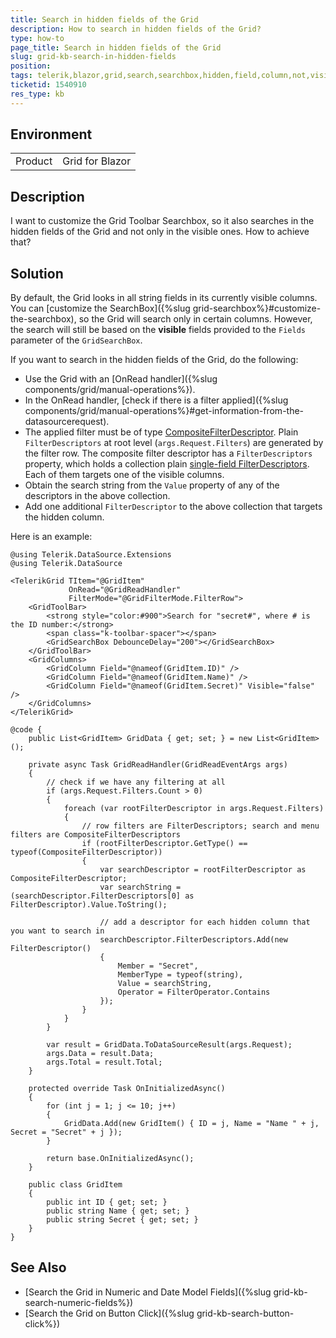 ```yaml
---
title: Search in hidden fields of the Grid
description: How to search in hidden fields of the Grid?
type: how-to
page_title: Search in hidden fields of the Grid
slug: grid-kb-search-in-hidden-fields
position: 
tags: telerik,blazor,grid,search,searchbox,hidden,field,column,not,visible
ticketid: 1540910
res_type: kb
---
```


## Environment
<table>
	<tbody>
		<tr>
			<td>Product</td>
			<td>Grid for Blazor</td>
		</tr>
	</tbody>
</table>


## Description

I want to customize the Grid Toolbar Searchbox, so it also searches in the hidden fields of the Grid and not only in the visible ones. How to achieve that?

## Solution

By default, the Grid looks in all string fields in its currently visible columns. You can [customize the SearchBox]({%slug grid-searchbox%}#customize-the-searchbox), so the Grid will search only in certain columns. However, the search will still be based on the **visible** fields provided to the `Fields` parameter of the `GridSearchBox`.

If you want to search in the hidden fields of the Grid, do the following:

* Use the Grid with an [OnRead handler]({%slug components/grid/manual-operations%}).
* In the OnRead handler, [check if there is a filter applied]({%slug components/grid/manual-operations%}#get-information-from-the-datasourcerequest).
* The applied filter must be of type [CompositeFilterDescriptor](https://docs.telerik.com/blazor-ui/api/Telerik.DataSource.CompositeFilterDescriptor). Plain `FilterDescriptors` at root level (`args.Request.Filters`) are generated by the filter row. The composite filter descriptor has a `FilterDescriptors` property, which holds a collection plain [single-field FilterDescriptors](https://docs.telerik.com/blazor-ui/api/Telerik.DataSource.FilterDescriptor). Each of them targets one of the visible columns.
* Obtain the search string from the `Value` property of any of the descriptors in the above collection.
* Add one additional `FilterDescriptor` to the above collection that targets the hidden column.

Here is an example:

````CSHTML
@using Telerik.DataSource.Extensions
@using Telerik.DataSource

<TelerikGrid TItem="@GridItem"
             OnRead="@GridReadHandler"
             FilterMode="@GridFilterMode.FilterRow">
    <GridToolBar>
        <strong style="color:#900">Search for "secret#", where # is the ID number:</strong>
        <span class="k-toolbar-spacer"></span>
        <GridSearchBox DebounceDelay="200"></GridSearchBox>
    </GridToolBar>
    <GridColumns>
        <GridColumn Field="@nameof(GridItem.ID)" />
        <GridColumn Field="@nameof(GridItem.Name)" />
        <GridColumn Field="@nameof(GridItem.Secret)" Visible="false" />
    </GridColumns>
</TelerikGrid>

@code {
    public List<GridItem> GridData { get; set; } = new List<GridItem>();

    private async Task GridReadHandler(GridReadEventArgs args)
    {
        // check if we have any filtering at all
        if (args.Request.Filters.Count > 0)
        {
            foreach (var rootFilterDescriptor in args.Request.Filters)
            {
                // row filters are FilterDescriptors; search and menu filters are CompositeFilterDescriptors
                if (rootFilterDescriptor.GetType() == typeof(CompositeFilterDescriptor))
                {
                    var searchDescriptor = rootFilterDescriptor as CompositeFilterDescriptor;
                    var searchString = (searchDescriptor.FilterDescriptors[0] as FilterDescriptor).Value.ToString();

                    // add a descriptor for each hidden column that you want to search in
                    searchDescriptor.FilterDescriptors.Add(new FilterDescriptor()
                    {
                        Member = "Secret",
                        MemberType = typeof(string),
                        Value = searchString,
                        Operator = FilterOperator.Contains
                    });
                }
            }
        }

        var result = GridData.ToDataSourceResult(args.Request);
        args.Data = result.Data;
        args.Total = result.Total;
    }

    protected override Task OnInitializedAsync()
    {
        for (int j = 1; j <= 10; j++)
        {
            GridData.Add(new GridItem() { ID = j, Name = "Name " + j, Secret = "Secret" + j });
        }

        return base.OnInitializedAsync();
    }

    public class GridItem
    {
        public int ID { get; set; }
        public string Name { get; set; }
        public string Secret { get; set; }
    }
}
````

## See Also

* [Search the Grid in Numeric and Date Model Fields]({%slug grid-kb-search-numeric-fields%})
* [Search the Grid on Button Click]({%slug grid-kb-search-button-click%})
